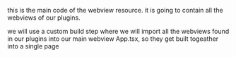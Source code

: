 this is the main code of the webview resource.
it is going to contain all the webviews of our plugins.

we will use a custom build step where we will import all the webviews found in our plugins into our main webview App.tsx, so they get built togeather into a single page
